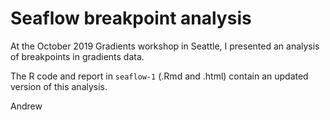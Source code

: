 # Seaflow breakpoint analysis

At the October 2019 Gradients workshop in Seattle, I presented an
analysis of breakpoints in gradients data.

The R code and report in `seaflow-1` (.Rmd and .html) contain an updated
version of this analysis.

Andrew

